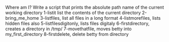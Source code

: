 Where am I? 
Write a script that prints the absolute path name of the current working directory
1-listit list the contents of the current directory
2-bring_me_home
3-listfiles, list all files in a long format
4-listmorefiles, lists hidden files also
5-listfilesdigitonly, lists files digitaly
6-firstdirectory, creates a directory in /tmp/
7-movethatfile, moves betty into my_first_directory
8-firstdelete, delete betty from directory
